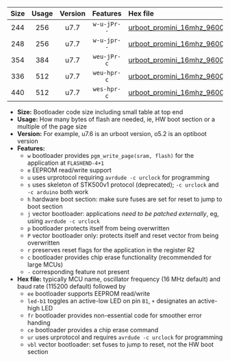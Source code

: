 |Size|Usage|Version|Features|Hex file|
|:-:|:-:|:-:|:-:|:--|
|244|256|u7.7|`w-u-jPr--`|[urboot_promini_16mhz_9600bps_led+b5_ur_vbl.hex](https://raw.githubusercontent.com/stefanrueger/urboot.hex/main/boards/promini/fcpu_16mhz/9600_bps/urboot_promini_16mhz_9600bps_led+b5_ur_vbl.hex)|
|248|256|u7.7|`w-u-jpr--`|[urboot_promini_16mhz_9600bps_led+b5_fr_ur_vbl.hex](https://raw.githubusercontent.com/stefanrueger/urboot.hex/main/boards/promini/fcpu_16mhz/9600_bps/urboot_promini_16mhz_9600bps_led+b5_fr_ur_vbl.hex)|
|354|384|u7.7|`weu-jPr-c`|[urboot_promini_16mhz_9600bps_ee_led+b5_fr_ce_ur_vbl.hex](https://raw.githubusercontent.com/stefanrueger/urboot.hex/main/boards/promini/fcpu_16mhz/9600_bps/urboot_promini_16mhz_9600bps_ee_led+b5_fr_ce_ur_vbl.hex)|
|336|512|u7.7|`weu-hpr-c`|[urboot_promini_16mhz_9600bps_ee_led+b5_fr_ce_ur.hex](https://raw.githubusercontent.com/stefanrueger/urboot.hex/main/boards/promini/fcpu_16mhz/9600_bps/urboot_promini_16mhz_9600bps_ee_led+b5_fr_ce_ur.hex)|
|440|512|u7.7|`wes-hpr-c`|[urboot_promini_16mhz_9600bps_ee_led+b5_fr_ce.hex](https://raw.githubusercontent.com/stefanrueger/urboot.hex/main/boards/promini/fcpu_16mhz/9600_bps/urboot_promini_16mhz_9600bps_ee_led+b5_fr_ce.hex)|

- **Size:** Bootloader code size including small table at top end
- **Usage:** How many bytes of flash are needed, ie, HW boot section or a multiple of the page size
- **Version:** For example, u7.6 is an urboot version, o5.2 is an optiboot version
- **Features:**
  + `w` bootloader provides `pgm_write_page(sram, flash)` for the application at `FLASHEND-4+1`
  + `e` EEPROM read/write support
  + `u` uses urprotocol requiring `avrdude -c urclock` for programming
  + `s` uses skeleton of STK500v1 protocol (deprecated); `-c urclock` and `-c arduino` both work
  + `h` hardware boot section: make sure fuses are set for reset to jump to boot section
  + `j` vector bootloader: applications *need to be patched externally*, eg, using `avrdude -c urclock`
  + `p` bootloader protects itself from being overwritten
  + `P` vector bootloader only: protects itself and reset vector from being overwritten
  + `r` preserves reset flags for the application in the register R2
  + `c` bootloader provides chip erase functionality (recommended for large MCUs)
  + `-` corresponding feature not present
- **Hex file:** typically MCU name, oscillator frequency (16 MHz default) and baud rate (115200 default) followed by
  + `ee` bootloader supports EEPROM read/write
  + `led-b1` toggles an active-low LED on pin `B1`, `+` designates an active-high LED
  + `fr` bootloader provides non-essential code for smoother error handing
  + `ce` bootloader provides a chip erase command
  + `ur` uses urprotocol and requires `avrdude -c urclock` for programming
  + `vbl` vector bootloader: set fuses to jump to reset, not the HW boot section
